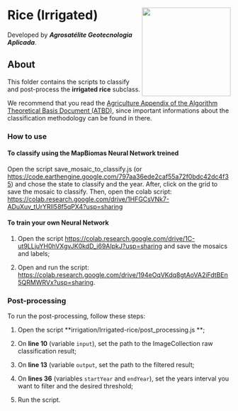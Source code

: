<div>
    <img src='https://agrosatelite.com.br/wp-content/uploads/2019/02/logo_horizontal_negativo.png' height='auto' width='200' align='right'>
    <h1>Rice (Irrigated)</h1>
</div>

Developed by ***Agrosatélite Geotecnologia Aplicada***.

## About

This folder contains the scripts to classify and post-process the **irrigated rice** subclass.

We recommend that you read the [Agriculture Appendix of the Algorithm Theoretical Basis Document (ATBD)](https://mapbiomas.org/download-dos-atbds), since important informations about the classification methodology can be found in there.

### How to use

#### To classify using the MapBiomas Neural Network treined

Open the script save_mosaic_to_classify.js (or https://code.earthengine.google.com/797aa36ede2caf55a72f0bdc42dc4f35) and chose the state to classify and the year. After, click on the grid to save the mosaic to classify. Then, open the colab script:  https://colab.research.google.com/drive/1HFGCsVNk7-ADuXuv_tUrYRll58f5qPX4?usp=sharing

#### To train your own Neural Network

1. Open the script https://colab.research.google.com/drive/1C-ut9LLjuYH0hVXgvJK0kdD_i69AIpkJ?usp=sharing and save the mosaics and labels;

2. Open and run the script: https://colab.research.google.com/drive/194eOqVKdq8gtAoVA2iFdtBEn5QRMWRVx?usp=sharing.


### Post-processing

To run the post-processing, follow these steps:

1. Open the script **irrigation/Irrigated-rice/post_processing.js **;

2. On **line 10** (variable `input`), set the path to the ImageCollection raw classification result;

3. On **line 13** (variable `output`, set the path to the filtered result;

4. On **lines 36** (variables `startYear` and `endYear`), set the years interval you want to filter and the desired threshold;

5. Run the script.
